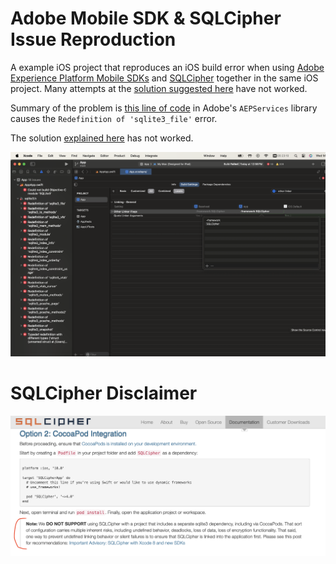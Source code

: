 # Adobe Mobile SDK & SQLCipher Issue Reproduction

A example iOS project that reproduces an iOS build error when using [Adobe Experience Platform Mobile SDKs](https://github.com/adobe/aepsdk-core-ios) and [SQLCipher](https://www.zetetic.net/sqlcipher/sqlcipher-ios/) together in the same iOS project. Many attempts at the [solution suggested here](https://discuss.zetetic.net/t/important-advisory-sqlcipher-with-xcode-8-and-new-sdks/1688) have not worked.

Summary of the problem is [this line of code](https://github.com/adobe/aepsdk-core-ios/blob/4.2.3/AEPServices/Sources/dataqueue/SQLiteWrapper.swift#L14) in Adobe's `AEPServices` library causes the `Redefinition of 'sqlite3_file'` error.

The solution [explained here](https://www.zetetic.net/sqlcipher/ios-tutorial/#option-2-cocoapod-integration) has not worked.

<img src="@docs/issue.png">

# SQLCipher Disclaimer

<img src="@docs/sqlcipher.png">

